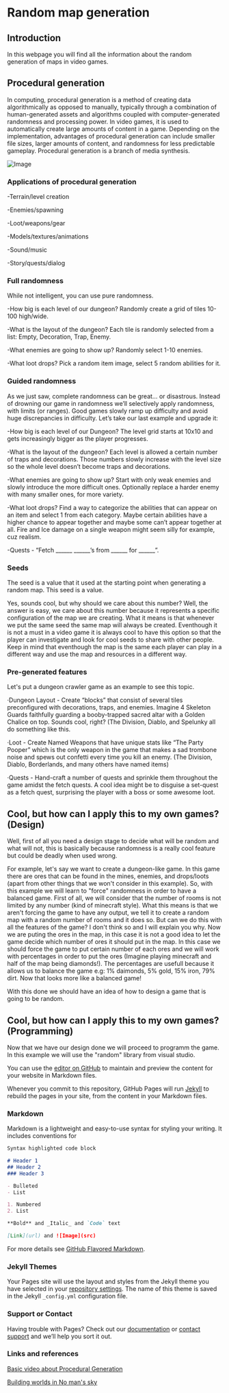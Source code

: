 # Random map generation

## Introduction

In this webpage you will find all the information about the random generation of maps in video games.

## Procedural generation

In computing, procedural generation is a method of creating data algorithmically as opposed to manually, typically through a combination of human-generated assets and algorithms coupled with computer-generated randomness and processing power. In video games, it is used to automatically create large amounts of content in a game. Depending on the implementation, advantages of procedural generation can include smaller file sizes, larger amounts of content, and randomness for less predictable gameplay. Procedural generation is a branch of media synthesis.

![Image](https://gamepedia.cursecdn.com/minecraft_gamepedia/thumb/d/d4/Jungle_River.png/1200px-Jungle_River.png)

### Applications of procedural generation

-Terrain/level creation

-Enemies/spawning

-Loot/weapons/gear

-Models/textures/animations

-Sound/music

-Story/quests/dialog

### Full randomness

While not intelligent, you can use pure randomness.

-How big is each level of our dungeon? Randomly create a grid of tiles 10-100 high/wide.

-What is the layout of the dungeon? Each tile is randomly selected from a list: Empty, Decoration, Trap, Enemy.

-What enemies are going to show up? Randomly select 1-10 enemies.

-What loot drops? Pick a random item image, select 5 random abilities for it.

### Guided randomness

As we just saw, complete randomness can be great… or disastrous. Instead of drowning our game in randomness we’ll selectively apply randomness, with limits (or ranges). Good games slowly ramp up difficulty and avoid huge discrepancies in difficulty. Let’s take our last example and upgrade it:

-How big is each level of our Dungeon? The level grid starts at 10x10 and gets increasingly bigger as the player progresses.

-What is the layout of the dungeon? Each level is allowed a certain number of traps and decorations. Those numbers slowly increase with  the level size so the whole level doesn’t become traps and decorations.

-What enemies are going to show up? Start with only weak enemies and slowly introduce the more difficult ones. Optionally replace a harder enemy with many smaller ones, for more variety.

-What loot drops? Find a way to categorize the abilities that can appear on an item and select 1 from each category. Maybe certain abilities have a higher chance to appear together and maybe some can’t appear together at all. Fire and Ice damage on a single weapon might seem silly for example, cuz realism.

-Quests - “Fetch ______ ______’s from ______ for ______”.

### Seeds

The seed is a value that it used at the starting point when generating a random map. This seed is a value.

Yes, sounds cool, but why should we care about this number? Well, the answer is easy, we care about this number because it represents a specific configuration of the map we are creating. What it means is that whenever we put the same seed the same map will always be created. Eventhough it is not a must in a video game it is always cool to have this option so that the player can investigate and look for cool seeds to share with other people. Keep in mind that eventhough the map is the same each player can play in a different way and use the map and resources in a different way.

### Pre-generated features

Let's put a dungeon crawler game as an example to see this topic.

·Dungeon Layout - Create “blocks” that consist of several tiles preconfigured with decorations, traps, and enemies. Imagine 4 Skeleton Guards faithfully guarding a booby-trapped sacred altar with a Golden Chalice on top. Sounds cool, right? (The Division, Diablo, and Spelunky all do something like this.

·Loot - Create Named Weapons that have unique stats like “The Party Pooper” which is the only weapon in the game that makes a sad trombone noise and spews out confetti every time you kill an enemy. (The Division, Diablo, Borderlands, and many others have named items)

·Quests - Hand-craft a number of quests and sprinkle them throughout the game amidst the fetch quests. A cool idea might be to disguise a set-quest as a fetch quest, surprising the player with a boss or some awesome loot.


## Cool, but how can I apply this to my own games? (Design)

Well, first of all you need a design stage to decide what will be random and what will not, this is basically because randomness is a really cool feature but could be deadly when used wrong.

For example, let's say we want to create a dungeon-like game. In this game there are ores that can be found in the mines, enemies, and drops/loots (apart from other things that we won't consider in this example).
So, with this example we will learn to "force" randomness in order to have a balanced game.
First of all, we will consider that the number of rooms is not limited by any number (kind of minecraft style). What this means is that we aren't forcing the game to have any output, we tell it to create a random map with a random number of rooms and it does so. But can we do this with all the features of the game? I don't think so and I will explain you why.
Now we are puting the ores in the map, in this case it is not a good idea to let the game decide which number of ores it should put in the map. In this case we should force the game to put certain number of each ores and we will work with percentages in order to put the ores (Imagine playing minecraft and half of the map being diamonds!). The percentages are usefull because it allows us to balance the game e.g: 1% daimonds, 5% gold, 15% iron, 79% dirt. Now that looks more like a balanced game!

With this done we should have an idea of how to design a game that is going to be random.

## Cool, but how can I apply this to my own games? (Programming)

Now that we have our design done we will proceed to programm the game. In this example we will use the "random" library from visual studio.





You can use the [editor on GitHub](https://github.com/LordUnicorn31/Random_map_generation/edit/master/README.md) to maintain and preview the content for your website in Markdown files.

Whenever you commit to this repository, GitHub Pages will run [Jekyll](https://jekyllrb.com/) to rebuild the pages in your site, from the content in your Markdown files.

### Markdown

Markdown is a lightweight and easy-to-use syntax for styling your writing. It includes conventions for

```markdown
Syntax highlighted code block

# Header 1
## Header 2
### Header 3

- Bulleted
- List

1. Numbered
2. List

**Bold** and _Italic_ and `Code` text

[Link](url) and ![Image](src)
```

For more details see [GitHub Flavored Markdown](https://guides.github.com/features/mastering-markdown/).

### Jekyll Themes

Your Pages site will use the layout and styles from the Jekyll theme you have selected in your [repository settings](https://github.com/LordUnicorn31/Random_map_generation/settings). The name of this theme is saved in the Jekyll `_config.yml` configuration file.

### Support or Contact

Having trouble with Pages? Check out our [documentation](https://help.github.com/categories/github-pages-basics/) or [contact support](https://github.com/contact) and we’ll help you sort it out.
### Links and references

[Basic video about Procedural Generation](https://www.youtube.com/watch?v=-POwgollFeY&t=175s​)

[Building worlds in No man's sky](https://www.youtube.com/watch?v=C9RyEiEzMiU)


